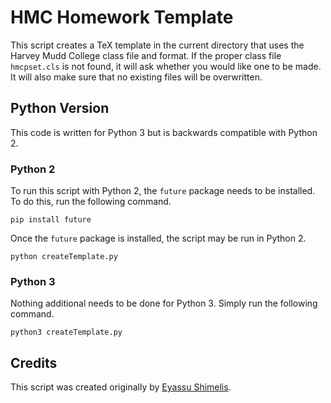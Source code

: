 # HMC Homework Template
This script creates a TeX template in the current directory that uses the Harvey Mudd College class file and format. If the proper class file `hmcpset.cls` is not found, it will ask whether you would like one to be made. It will also make sure that no existing files will be overwritten.

## Python Version
This code is written for Python 3 but is backwards compatible with Python 2.

### Python 2
To run this script with Python 2, the `future` package needs to be installed. To do this, run the following command.
```{bash}
pip install future
```
Once the `future` package is installed, the script may be run in Python 2.
```{bash}
python createTemplate.py
```

### Python 3
Nothing additional needs to be done for Python 3. Simply run the following command.
```{bash}
python3 createTemplate.py
```

## Credits
This script was created originally by [Eyassu Shimelis](https://github.com/eshimelis).

